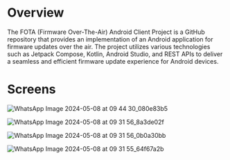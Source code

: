 # Overview
The FOTA (Firmware Over-The-Air) Android Client Project is a GitHub repository that provides an implementation of an Android application for firmware updates over the air. The project utilizes various technologies such as Jetpack Compose, Kotlin, Android Studio, and REST APIs to deliver a seamless and efficient firmware update experience for Android devices.
# Screens
![WhatsApp Image 2024-05-08 at 09 44 30_080e83b5](https://github.com/abdallahyasser1277/FOTA-Project/assets/87530618/77e11a47-c2fd-4f7b-acbc-ce30ffcecfc5)

![WhatsApp Image 2024-05-08 at 09 31 56_8a3de02f](https://github.com/abdallahyasser1277/FOTA-Project/assets/87530618/7330d324-8859-4cfb-872c-efaa6e5fd39b)

![WhatsApp Image 2024-05-08 at 09 31 56_0b0a30bb](https://github.com/abdallahyasser1277/FOTA-Project/assets/87530618/0342cc43-d6d1-45cb-a396-6cf4bde75fe6)

![WhatsApp Image 2024-05-08 at 09 31 55_64f67a2b](https://github.com/abdallahyasser1277/FOTA-Project/assets/87530618/3025c83a-b957-4b4e-a00b-98a3c0edf644)
